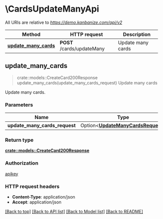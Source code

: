 # \CardsUpdateManyApi

All URIs are relative to *https://demo.kanbanize.com/api/v2*

Method | HTTP request | Description
------------- | ------------- | -------------
[**update_many_cards**](CardsUpdateManyApi.md#update_many_cards) | **POST** /cards/updateMany | Update many cards



## update_many_cards

> crate::models::CreateCard200Response update_many_cards(update_many_cards_request)
Update many cards

Update many cards.

### Parameters


Name | Type | Description  | Required | Notes
------------- | ------------- | ------------- | ------------- | -------------
**update_many_cards_request** | Option<[**UpdateManyCardsRequest**](UpdateManyCardsRequest.md)> |  |  |

### Return type

[**crate::models::CreateCard200Response**](createCard_200_response.md)

### Authorization

[apikey](../README.md#apikey)

### HTTP request headers

- **Content-Type**: application/json
- **Accept**: application/json

[[Back to top]](#) [[Back to API list]](../README.md#documentation-for-api-endpoints) [[Back to Model list]](../README.md#documentation-for-models) [[Back to README]](../README.md)

